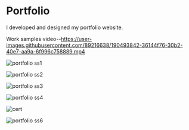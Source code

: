 # Portfolio
I developed and designed my portfolio website.


Work samples video--https://user-images.githubusercontent.com/89216638/190493842-36144f76-30b2-40e7-aa9a-6f996c758889.mp4


![portfolio ss1](https://user-images.githubusercontent.com/89216638/190494735-f03ef2b3-53e4-4269-9682-f19a32c737cb.jpeg)

![portfolio ss2](https://user-images.githubusercontent.com/89216638/190495395-3a8c51a3-0793-476a-b6d6-c8a1c9d74bfe.jpeg)

![portfolio ss3](https://user-images.githubusercontent.com/89216638/190495435-52d8f1f4-f2ab-4d2e-b16c-8cd302bc9454.jpeg)

![portfolio ss4](https://user-images.githubusercontent.com/89216638/190495466-af6f39b1-7cab-4d62-b9d1-1f6193642876.jpeg)

![cert](https://user-images.githubusercontent.com/89216638/196195353-34b9526f-f640-4fde-8150-3a8a6779d0f7.jpeg)


![portfolio ss6](https://user-images.githubusercontent.com/89216638/190495510-87e9ab33-cd25-49d7-9e34-e5315414843f.jpeg)


